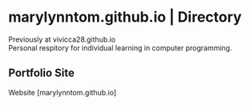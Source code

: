# marylynntom.github.io | Directory

Previously at vivicca28.github.io
<br />
Personal respitory for individual learning in computer programming.

## Portfolio Site
Website [marylynntom.github.io]

